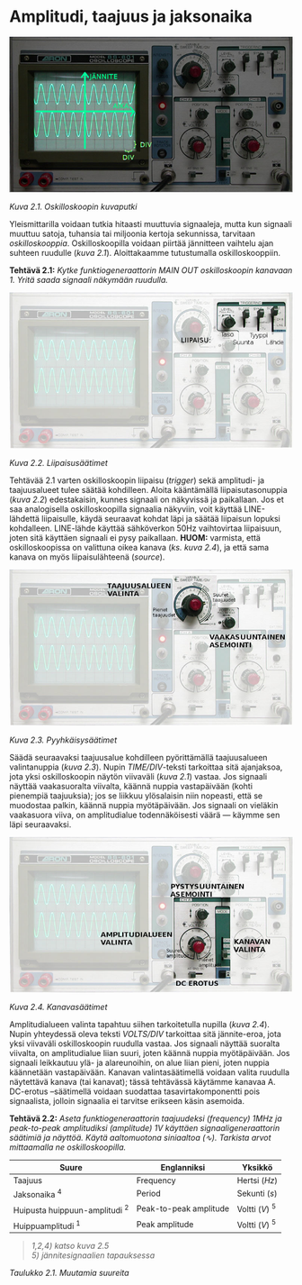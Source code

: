 # Amplitudi, taajuus ja jaksonaika

![Kuva 2.1](scope2.jpg)

*Kuva 2.1. Oskilloskoopin kuvaputki*

Yleismittarilla voidaan tutkia hitaasti muuttuvia signaaleja, mutta kun
signaali muuttuu satoja, tuhansia tai miljoonia kertoja sekunnissa, tarvitaan
*oskilloskooppia*. Oskilloskoopilla voidaan piirtää jännitteen vaihtelu ajan
suhteen ruudulle (*kuva 2.1*). Aloittakaamme tutustumalla oskilloskooppiin.

**Tehtävä 2.1:** *Kytke funktiogeneraattorin MAIN OUT oskilloskoopin
kanavaan 1. Yritä saada signaali näkymään ruudulla.*

![Kuva 2.2](scope3.jpg)

*Kuva 2.2. Liipaisusäätimet*

Tehtävää 2.1 varten oskilloskoopin liipaisu (*trigger*) sekä amplitudi-
ja taajuusalueet tulee säätää kohdilleen. Aloita kääntämällä
liipaisutasonuppia (*kuva 2.2*) edestakaisin, kunnes signaali on näkyvissä ja
paikallaan. Jos et saa analogisella oskilloskoopilla signaalia näkyviin,
voit käyttää LINE-lähdettä liipaisulle, käydä seuraavat kohdat
läpi ja säätää liipaisun lopuksi kohdalleen.  LINE-lähde käyttää
sähköverkon 50Hz vaihtovirtaa liipaisuun, joten sitä käyttäen signaali ei
pysy paikallaan. **HUOM:** varmista, että oskilloskoopissa on valittuna oikea
kanava (*ks. kuva 2.4*), ja että sama kanava on myös liipaisulähteenä
(*source*).

![Kuva 2.3](scope4.jpg)

*Kuva 2.3. Pyyhkäisysäätimet*

Säädä seuraavaksi taajuusalue kohdilleen pyörittämällä taajuusalueen
valintanuppia (*kuva 2.3*). Nupin *TIME/DIV*-teksti tarkoittaa sitä ajanjaksoa,
jota yksi oskilloskoopin näytön viivaväli (*kuva 2.1*) vastaa. Jos
signaali näyttää vaakasuoralta viivalta, käännä nuppia vastapäivään
(kohti pienempiä taajuuksia); jos se liikkuu ylösalaisin niin nopeasti,
että se muodostaa palkin, käännä nuppia myötäpäivään. Jos signaali on
vieläkin vaakasuora viiva, on amplitudialue todennäköisesti väärä &mdash;
käymme sen läpi seuraavaksi.

![Kuva 2.4](scope5.jpg)

*Kuva 2.4. Kanavasäätimet*

Amplitudialueen valinta tapahtuu siihen tarkoitetulla nupilla (*kuva 2.4*).
Nupin yhteydessä oleva teksti *VOLTS/DIV* tarkoittaa sitä jännite-eroa,
jota yksi viivaväli oskilloskoopin ruudulla vastaa.  Jos signaali
näyttää suoralta viivalta, on amplitudialue liian suuri, joten käännä
nuppia myötäpäivään. Jos signaali leikkautuu ylä- ja alareunoihin,
on alue liian pieni, joten nuppia käännetään vastapäivään. Kanavan
valintasäätimellä voidaan valita ruudulla näytettävä kanava (tai kanavat);
tässä tehtävässä käytämme kanavaa A. DC-erotus &ndash;säätimellä
voidaan suodattaa tasavirtakomponentti pois signaalista, jolloin signaalia ei
tarvitse erikseen käsin asemoida.

**Tehtävä 2.2:** *Aseta funktiogeneraattorin taajuudeksi
(frequency) 1MHz ja peak-to-peak amplitudiksi (amplitude) 1V käyttäen
signaaligeneraattorin säätimiä ja näyttöä. Käytä aaltomuotona
siniaaltoa (&#8767;). Tarkista arvot mittaamalla ne oskilloskoopilla.*

| Suure                                     | Englanniksi               | Yksikkö                   |
| ----------------------------------------- | ------------------------- | ------------------------- |
| Taajuus                                   | Frequency                 | Hertsi (*Hz*)             |
| Jaksonaika <sup>4</sup>                   | Period                    | Sekunti (*s*)             |
| Huipusta huippuun-amplitudi <sup>2<sup>   | Peak-to-peak amplitude    | Voltti (*V*) <sup>5</sup> |
| Huippuamplitudi <sup>1<sup>               | Peak amplitude            | Voltti (*V*) <sup>5</sup> |

> *1,2,4) katso kuva 2.5*                                                    
> *5) jännitesignaalien tapauksessa*

*Taulukko 2.1. Muutamia suureita*


